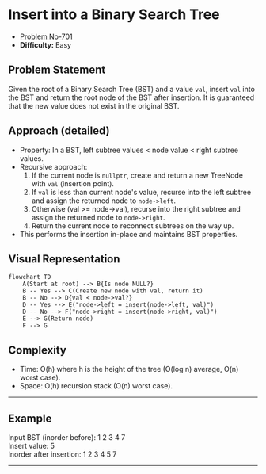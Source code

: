 # Insert into a Binary Search Tree

- [Problem No-701](https://leetcode.com/problems/insert-into-a-binary-search-tree/)
- **Difficulty:** Easy

## Problem Statement

Given the root of a Binary Search Tree (BST) and a value `val`, insert `val` into the BST and return the root node of the BST after insertion. It is guaranteed that the new value does not exist in the original BST.

## Approach (detailed)

- Property: In a BST, left subtree values < node value < right subtree values.
- Recursive approach:
  1. If the current node is `nullptr`, create and return a new TreeNode with `val` (insertion point).
  2. If `val` is less than current node's value, recurse into the left subtree and assign the returned node to `node->left`.
  3. Otherwise (val >= node->val), recurse into the right subtree and assign the returned node to `node->right`.
  4. Return the current node to reconnect subtrees on the way up.
- This performs the insertion in-place and maintains BST properties.

## Visual Representation

```mermaid
flowchart TD
    A(Start at root) --> B{Is node NULL?}
    B -- Yes --> C(Create new node with val, return it)
    B -- No --> D{val < node->val?}
    D -- Yes --> E("node->left = insert(node->left, val)")
    D -- No --> F("node->right = insert(node->right, val)")
    E --> G(Return node)
    F --> G

```

## Complexity

- Time: O(h) where h is the height of the tree (O(log n) average, O(n) worst case).
- Space: O(h) recursion stack (O(n) worst case).

---

## Example

Input BST (inorder before): 1 2 3 4 7  
Insert value: 5  
Inorder after insertion: 1 2 3 4 5 7

---